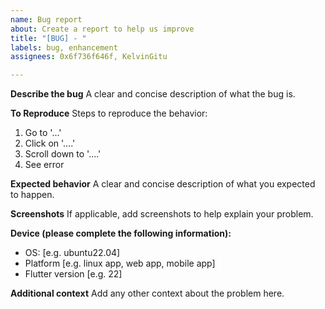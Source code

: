 ```yaml
---
name: Bug report
about: Create a report to help us improve
title: "[BUG] - "
labels: bug, enhancement
assignees: 0x6f736f646f, KelvinGitu

---
```


**Describe the bug**
A clear and concise description of what the bug is.

**To Reproduce**
Steps to reproduce the behavior:
1. Go to '...'
2. Click on '....'
3. Scroll down to '....'
4. See error

**Expected behavior**
A clear and concise description of what you expected to happen.

**Screenshots**
If applicable, add screenshots to help explain your problem.

**Device (please complete the following information):**
 - OS: [e.g. ubuntu22.04]
 - Platform [e.g. linux app, web app, mobile app]
 - Flutter  version [e.g. 22]

**Additional context**
Add any other context about the problem here.
